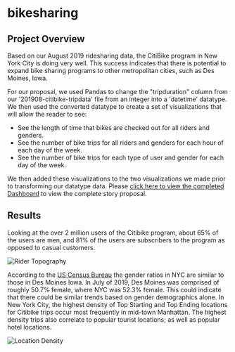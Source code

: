 # bikesharing


## Project Overview

Based on our August 2019 ridesharing data, the CitiBike program in New York City is doing very well. This success indicates that there is potential to expand bike sharing programs to other metropolitan cities, such as Des Moines, Iowa. 

For our proposal, we used Pandas to change the "tripduration" column from our '201908-citibike-tripdata' file from an integer into a 'datetime' datatype. We then used the converted datatype to create a set of visualizations that will allow the reader to see:

  * See the length of time that bikes are checked out for all riders and genders.
  * See the number of bike trips for all riders and genders for each hour of each day of the week.
  * See the number of bike trips for each type of user and gender for each day of the week.

We then added these visualizations to the two visualizations we made prior to transforming our datatype data. Please [click here to view the completed Dashboard](https://public.tableau.com/views/NYC_CitiBike_bikesharing_Challenge/NYC_Bikesharing_Challenge?:language=en-US&publish=yes&:display_count=n&:origin=viz_share_link) to view the complete story proposal.

## Results

Looking at the over 2 million users of the Citibike program, about 65% of the users are men, and  81% of the users are subscribers to the program as opposed to casual customers. 

![Rider Topography](https://user-images.githubusercontent.com/84881187/132613986-5aefff38-7399-4275-9194-e3fd445a79ce.PNG)


According to the [US Census Bureau](https://www.census.gov/quickfacts/fact/table/newyorkcitynewyork,desmoinescityiowa/PST045219) the gender ratios in NYC are similar to those in Des Moines Iowa. In July of 2019, Des Moines was comprised of roughly 50.7% female, where NYC was 52.3% female. This could indicate that there could be similar trends based on gender demographics alone. In New York City, the highest density of Top Starting and Top Ending locations for Citibike trips occur most frequently in mid-town Manhattan. The highest density trips also correlate to popular tourist locations; as well as popular hotel locations. 

![Location Density](https://user-images.githubusercontent.com/84881187/132614892-7ddec200-ce2b-4178-a132-aa8b09f66bb0.PNG)



